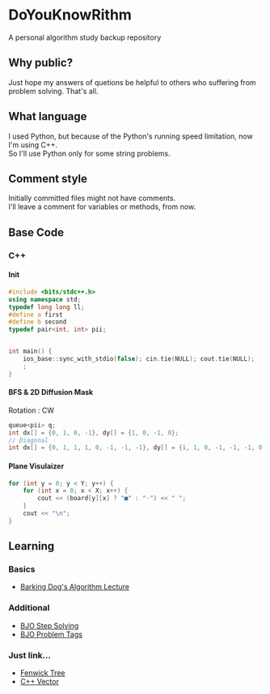 # DoYouKnowRithm
A personal algorithm study backup repository

## Why public?
Just hope my answers of quetions be helpful to others who suffering from problem solving. That's all.

## What language
I used Python, but because of the Python's running speed limitation, now I'm using C++.\
So I'll use Python only for some string problems.

## Comment style
Initially committed files might not have comments.\
I'll leave a comment for variables or methods, from now.

## Base Code
### C++
#### Init
``` cpp
#include <bits/stdc++.h>
using namespace std;
typedef long long ll;
#define a first
#define b second
typedef pair<int, int> pii;


int main() {
    ios_base::sync_with_stdio(false); cin.tie(NULL); cout.tie(NULL);
    ;
}
```
#### BFS  & 2D Diffusion Mask
Rotation : CW
``` cpp
queue<pii> q;
int dx[] = {0, 1, 0, -1}, dy[] = {1, 0, -1, 0};
// Diagonal
int dx[] = {0, 1, 1, 1, 0, -1, -1, -1}, dy[] = {1, 1, 0, -1, -1, -1, 0, 1};
```

#### Plane Visulaizer
``` cpp
for (int y = 0; y < Y; y++) {
    for (int x = 0; x < X; x++) {
        cout << (board[y][x] ? "■" : "·") << " ";
    }
    cout << "\n";
}
```

## Learning
### Basics
- [Barking Dog's Algorithm Lecture](https://blog.encrypted.gg/category/%EA%B0%95%EC%A2%8C/%EC%8B%A4%EC%A0%84%20%EC%95%8C%EA%B3%A0%EB%A6%AC%EC%A6%98?page=2)

### Additional
- [BJO Step Solving](https://www.acmicpc.net/step)
- [BJO Problem Tags](https://www.acmicpc.net/problem/tags)

### Just link...
- [Fenwick Tree](https://yoongrammer.tistory.com/104)
- [C++ Vector](https://blockdmask.tistory.com/70)
